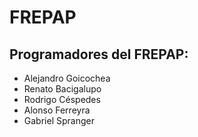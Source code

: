 # FREPAP

## Programadores del FREPAP:

- Alejandro Goicochea
- Renato Bacigalupo
- Rodrigo Céspedes
- Alonso Ferreyra
- Gabriel Spranger
